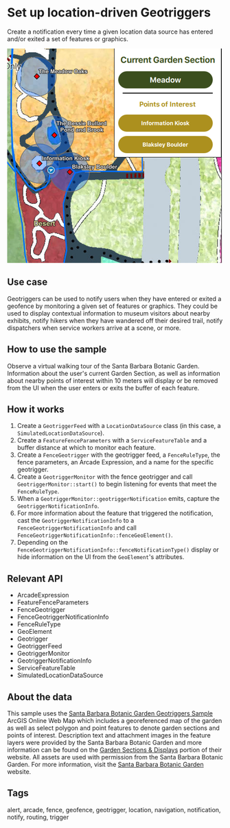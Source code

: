 # Set up location-driven Geotriggers

Create a notification every time a given location data source has entered and/or exited a set of features or graphics.

![](screenshot.png)

## Use case

Geotriggers can be used to notify users when they have entered or exited a geofence by monitoring a given set of features or graphics. They could be used to display contextual information to museum visitors about nearby exhibits, notify hikers when they have wandered off their desired trail, notify dispatchers when service workers arrive at a scene, or more.

## How to use the sample

Observe a virtual walking tour of the Santa Barbara Botanic Garden. Information about the user's current Garden Section, as well as information about nearby points of interest within 10 meters will display or be removed from the UI when the user enters or exits the buffer of each feature.

## How it works

1. Create a `GeotriggerFeed` with a `LocationDataSource` class (in this case, a `SimulatedLocationDataSource`).
2. Create a `FeatureFenceParameters` with a `ServiceFeatureTable` and a buffer distance at which to monitor each feature.
3. Create a `FenceGeotrigger` with the geotrigger feed, a `FenceRuleType`, the fence parameters, an Arcade Expression, and a name for the specific geotrigger.
4. Create a `GeotriggerMonitor` with the fence geotrigger and call `GeotriggerMonitor::start()` to begin listening for events that meet the `FenceRuleType`.
5. When a `GeotriggerMonitor::geotriggerNotification` emits, capture the `GeotriggerNotificationInfo`.
6. For more information about the feature that triggered the notification, cast the `GeotriggerNotificationInfo` to a `FenceGeotriggerNotificationInfo` and call `FenceGeotriggerNotificationInfo::fenceGeoElement()`.
7. Depending on the `FenceGeotriggerNotificationInfo::fenceNotificationType()` display or hide information on the UI from the `GeoElement`'s attributes.

## Relevant API

* ArcadeExpression
* FeatureFenceParameters
* FenceGeotrigger
* FenceGeotriggerNotificationInfo
* FenceRuleType
* GeoElement
* Geotrigger
* GeotriggerFeed
* GeotriggerMonitor
* GeotriggerNotificationInfo
* ServiceFeatureTable
* SimulatedLocationDataSource

## About the data

This sample uses the [Santa Barbara Botanic Garden Geotriggers Sample](https://arcgisruntime.maps.arcgis.com/home/item.html?id=6ab0e91dc39e478cae4f408e1a36a308) ArcGIS Online Web Map which includes a georeferenced map of the garden as well as select polygon and point features to denote garden sections and points of interest. Description text and attachment images in the feature layers were provided by the Santa Barbara Botanic Garden and more information can be found on the [Garden Sections & Displays](https://www.sbbg.org/explore-garden/garden-sections-displays) portion of their website. All assets are used with permission from the Santa Barbara Botanic Garden. For more information, visit the [Santa Barbara Botanic Garden](https://sbbg.org) website.

## Tags

alert, arcade, fence, geofence, geotrigger, location, navigation, notification, notify, routing, trigger
